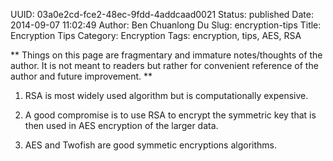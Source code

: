 UUID: 03a0e2cd-fce2-48ec-9fdd-4addcaad0021
Status: published
Date: 2014-09-07 11:02:49
Author: Ben Chuanlong Du
Slug: encryption-tips
Title: Encryption Tips
Category: Encryption
Tags: encryption, tips, AES, RSA

**
Things on this page are
fragmentary and immature notes/thoughts of the author.
It is not meant to readers
but rather for convenient reference of the author and future improvement.
**


1. RSA is most widely used algorithm but is computationally expensive.

2. A good compromise is to use RSA to encrypt the symmetric key 
that is then used in AES encryption of the larger data.

3. AES and Twofish are good symmetic encryptions algorithms.


